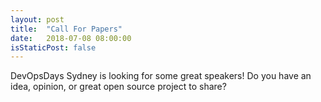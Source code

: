 ```yaml
---
layout: post
title:  "Call For Papers"
date:   2018-07-08 08:00:00
isStaticPost: false
---
```


DevOpsDays Sydney is looking for some great speakers! Do you have an idea, opinion, or great open source project to share?